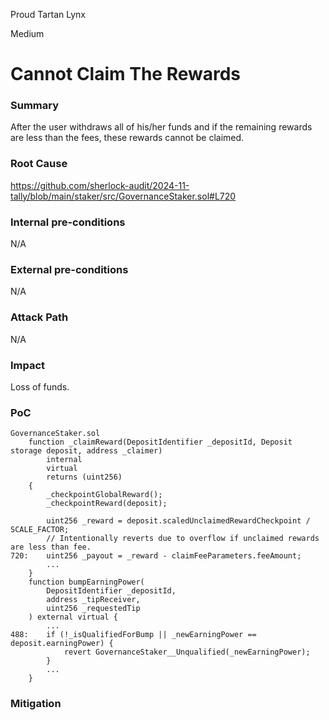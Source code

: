 Proud Tartan Lynx

Medium

# Cannot Claim The Rewards

### Summary
After the user withdraws all of his/her funds and if the remaining rewards are less than the fees, these rewards cannot be claimed.

### Root Cause
https://github.com/sherlock-audit/2024-11-tally/blob/main/staker/src/GovernanceStaker.sol#L720

### Internal pre-conditions
N/A

### External pre-conditions
N/A

### Attack Path
N/A

### Impact
Loss of funds.

### PoC
```solidity
GovernanceStaker.sol
    function _claimReward(DepositIdentifier _depositId, Deposit storage deposit, address _claimer)
        internal
        virtual
        returns (uint256)
    {
        _checkpointGlobalReward();
        _checkpointReward(deposit);

        uint256 _reward = deposit.scaledUnclaimedRewardCheckpoint / SCALE_FACTOR;
        // Intentionally reverts due to overflow if unclaimed rewards are less than fee.
720:    uint256 _payout = _reward - claimFeeParameters.feeAmount;
        ...
    }
    function bumpEarningPower(
        DepositIdentifier _depositId,
        address _tipReceiver,
        uint256 _requestedTip
    ) external virtual {
        ...
488:    if (!_isQualifiedForBump || _newEarningPower == deposit.earningPower) {
            revert GovernanceStaker__Unqualified(_newEarningPower);
        }
        ...
    }
```
### Mitigation
